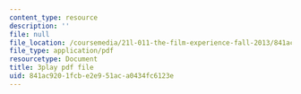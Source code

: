 ```yaml
---
content_type: resource
description: ''
file: null
file_location: /coursemedia/21l-011-the-film-experience-fall-2013/841ac9201fcbe2e951aca0434fc6123e_lhKse0vIbqo.pdf
file_type: application/pdf
resourcetype: Document
title: 3play pdf file
uid: 841ac920-1fcb-e2e9-51ac-a0434fc6123e
---
```


